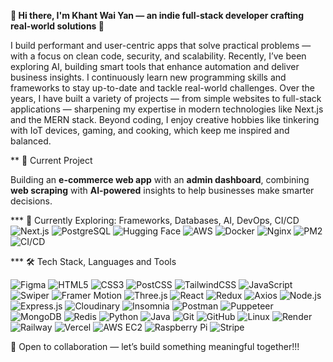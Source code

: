 **👋 Hi there, I'm Khant Wai Yan — an indie full-stack developer crafting real-world solutions 🚀**

I build performant and user-centric apps that solve practical problems — with a focus on clean code, security, and scalability. Recently, I’ve been exploring AI, building smart tools that enhance automation and deliver business insights. I continuously learn new programming skills and frameworks to stay up-to-date and tackle real-world challenges. Over the years, I have built a variety of projects — from simple websites to full-stack applications — sharpening my expertise in modern technologies like Next.js and the MERN stack. Beyond coding, I enjoy creative hobbies like tinkering with IoT devices, gaming, and cooking, which keep me inspired and balanced.

** 🚀 Current Project

Building an **e-commerce web app** with an **admin dashboard**, combining **web scraping** with **AI-powered** insights to help businesses make smarter decisions.

*** 🧠 Currently Exploring: Frameworks, Databases, AI, DevOps, CI/CD
![Next.js](https://img.shields.io/badge/Framework-Next.js-000?logo=nextdotjs)
![PostgreSQL](https://img.shields.io/badge/Database-PostgreSQL-336791?logo=postgresql&logoColor=white)
![Hugging Face](https://img.shields.io/badge/AI-Hugging%20Face-ffcd00?logo=huggingface)
![AWS](https://img.shields.io/badge/Cloud-AWS-FF9900?logo=amazonaws&logoColor=white)
![Docker](https://img.shields.io/badge/DevOps-Docker-2496ED?logo=docker&logoColor=white)
![Nginx](https://img.shields.io/badge/DevOps-Nginx-009639?logo=nginx&logoColor=white)
![PM2](https://img.shields.io/badge/Process%20Manager-PM2-2B037A)
![CI/CD](https://img.shields.io/badge/CI/CD-GitHub%20Actions-2088FF?logo=githubactions)

*** 🛠 Tech Stack, Languages and Tools

![Figma](https://img.shields.io/badge/Figma-%23F24E1E.svg?style=for-the-badge&logo=figma&logoColor=white)
![HTML5](https://img.shields.io/badge/HTML5-%23E34F26.svg?style=for-the-badge&logo=html5&logoColor=white)
![CSS3](https://img.shields.io/badge/CSS3-%231572B6.svg?style=for-the-badge&logo=css3&logoColor=white)
![PostCSS](https://img.shields.io/badge/PostCSS-%23DD3A0A.svg?style=for-the-badge&logo=postcss&logoColor=white)
![TailwindCSS](https://img.shields.io/badge/TailwindCSS-%2306B6D4.svg?style=for-the-badge&logo=tailwindcss&logoColor=white)
![JavaScript](https://img.shields.io/badge/JavaScript-%23F7DF1E.svg?style=for-the-badge&logo=javascript&logoColor=black)
![Swiper](https://img.shields.io/badge/Swiper-6332F6.svg?style=for-the-badge&logo=swiper&logoColor=white)
![Framer Motion](https://img.shields.io/badge/Framer--Motion-000000.svg?style=for-the-badge&logo=framer&logoColor=white)
![Three.js](https://img.shields.io/badge/Three.js-000000.svg?style=for-the-badge&logo=three.js&logoColor=white)
![React](https://img.shields.io/badge/React-%2361DAFB.svg?style=for-the-badge&logo=react&logoColor=black)
![Redux](https://img.shields.io/badge/Redux-%23764ABC.svg?style=for-the-badge&logo=redux&logoColor=white)
![Axios](https://img.shields.io/badge/Axios-5A29E4.svg?style=for-the-badge&logo=axios&logoColor=white)
![Node.js](https://img.shields.io/badge/Node.js-%23339933.svg?style=for-the-badge&logo=node.js&logoColor=white)
![Express.js](https://img.shields.io/badge/Express.js-%23000000.svg?style=for-the-badge&logo=express&logoColor=white)
![Cloudinary](https://img.shields.io/badge/Cloudinary-3448C5.svg?style=for-the-badge&logo=cloudinary&logoColor=white)
![Insomnia](https://img.shields.io/badge/Insomnia-4000BF.svg?style=for-the-badge&logo=insomnia&logoColor=white)
![Postman](https://img.shields.io/badge/Postman-%23FF6C37.svg?style=for-the-badge&logo=postman&logoColor=white)
![Puppeteer](https://img.shields.io/badge/Puppeteer-40B5A4.svg?style=for-the-badge&logo=puppeteer&logoColor=white)
![MongoDB](https://img.shields.io/badge/MongoDB-%2347A248.svg?style=for-the-badge&logo=mongodb&logoColor=white)
![Redis](https://img.shields.io/badge/Redis-%23DC382D.svg?style=for-the-badge&logo=redis&logoColor=white)
![Python](https://img.shields.io/badge/Python-%233776AB.svg?style=for-the-badge&logo=python&logoColor=white)
![Java](https://img.shields.io/badge/Java-%23ED8B00.svg?style=for-the-badge&logo=java&logoColor=white)
![Git](https://img.shields.io/badge/Git-%23F05032.svg?style=for-the-badge&logo=git&logoColor=white)
![GitHub](https://img.shields.io/badge/GitHub-%23181717.svg?style=for-the-badge&logo=github&logoColor=white)
![Linux](https://img.shields.io/badge/Linux-%23FCC624.svg?style=for-the-badge&logo=linux&logoColor=black)
![Render](https://img.shields.io/badge/Render-46E3B7.svg?style=for-the-badge&logo=render&logoColor=black)
![Railway](https://img.shields.io/badge/Railway-000000.svg?style=for-the-badge&logo=railway&logoColor=white)
![Vercel](https://img.shields.io/badge/Vercel-%23000000.svg?style=for-the-badge&logo=vercel&logoColor=white)
![AWS EC2](https://img.shields.io/badge/AWS%20EC2-%23FF9900.svg?style=for-the-badge&logo=amazonec2&logoColor=white)
![Raspberry Pi](https://img.shields.io/badge/Raspberry%20Pi-C51A4A.svg?style=for-the-badge&logo=raspberrypi&logoColor=white)
![Stripe](https://img.shields.io/badge/Stripe-635BFF.svg?style=for-the-badge&logo=stripe&logoColor=white)

🚀 Open to collaboration — let’s build something meaningful together!!!
